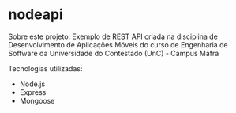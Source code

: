 # nodeapi
Sobre este projeto:
Exemplo de REST API criada na disciplina de Desenvolvimento de Aplicações Móveis do curso de Engenharia de Software da Universidade do Contestado (UnC) - Campus Mafra

Tecnologias utilizadas:
- Node.js
- Express
- Mongoose
